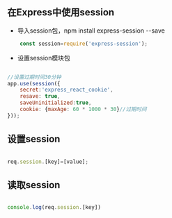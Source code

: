## 在Express中使用session

- 导入session包，npm install express-session --save

``` js
    const session=require('express-session');
```

- 设置session模块包

``` js

//设置过期时间30分钟
app.use(session({
    secret:'express_react_cookie',
    resave: true,
    saveUninitialized:true,
    cookie: {maxAge: 60 * 1000 * 30}//过期时间
}));

```

## 设置session

``` js

req.session.[key]=[value];

```

## 读取session

``` js

console.log(req.session.[key])

```

